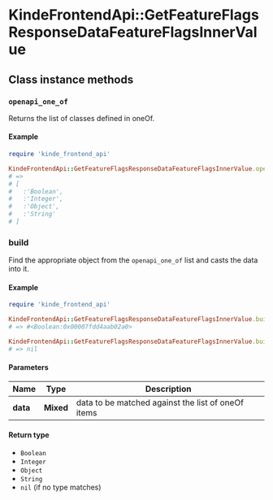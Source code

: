 # KindeFrontendApi::GetFeatureFlagsResponseDataFeatureFlagsInnerValue

## Class instance methods

### `openapi_one_of`

Returns the list of classes defined in oneOf.

#### Example

```ruby
require 'kinde_frontend_api'

KindeFrontendApi::GetFeatureFlagsResponseDataFeatureFlagsInnerValue.openapi_one_of
# =>
# [
#   :'Boolean',
#   :'Integer',
#   :'Object',
#   :'String'
# ]
```

### build

Find the appropriate object from the `openapi_one_of` list and casts the data into it.

#### Example

```ruby
require 'kinde_frontend_api'

KindeFrontendApi::GetFeatureFlagsResponseDataFeatureFlagsInnerValue.build(data)
# => #<Boolean:0x00007fdd4aab02a0>

KindeFrontendApi::GetFeatureFlagsResponseDataFeatureFlagsInnerValue.build(data_that_doesnt_match)
# => nil
```

#### Parameters

| Name | Type | Description |
| ---- | ---- | ----------- |
| **data** | **Mixed** | data to be matched against the list of oneOf items |

#### Return type

- `Boolean`
- `Integer`
- `Object`
- `String`
- `nil` (if no type matches)


